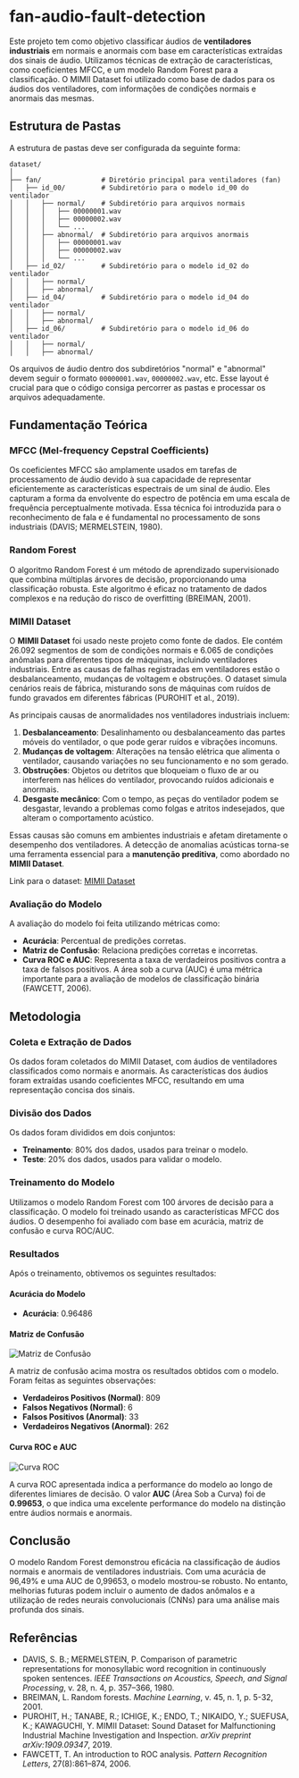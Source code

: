 # fan-audio-fault-detection

Este projeto tem como objetivo classificar áudios de **ventiladores industriais** em normais e anormais com base em características extraídas dos sinais de áudio. Utilizamos técnicas de extração de características, como coeficientes MFCC, e um modelo Random Forest para a classificação. O MIMII Dataset foi utilizado como base de dados para os áudios dos ventiladores, com informações de condições normais e anormais das mesmas.

## Estrutura de Pastas

A estrutura de pastas deve ser configurada da seguinte forma:

```
dataset/
│
├── fan/               # Diretório principal para ventiladores (fan)
│   ├── id_00/         # Subdiretório para o modelo id_00 do ventilador
│   │   ├── normal/    # Subdiretório para arquivos normais
│   │   │   ├── 00000001.wav
│   │   │   ├── 00000002.wav
│   │   │   └── ...
│   │   ├── abnormal/  # Subdiretório para arquivos anormais
│   │   │   ├── 00000001.wav
│   │   │   ├── 00000002.wav
│   │   │   └── ...
│   ├── id_02/         # Subdiretório para o modelo id_02 do ventilador
│   │   ├── normal/    
│   │   ├── abnormal/  
│   ├── id_04/         # Subdiretório para o modelo id_04 do ventilador
│   │   ├── normal/    
│   │   ├── abnormal/  
│   ├── id_06/         # Subdiretório para o modelo id_06 do ventilador
│   │   ├── normal/    
│   │   ├── abnormal/  
```
Os arquivos de áudio dentro dos subdiretórios "normal" e "abnormal" devem seguir o formato `00000001.wav`, `00000002.wav`, etc. Esse layout é crucial para que o código consiga percorrer as pastas e processar os arquivos adequadamente.

## Fundamentação Teórica

### MFCC (Mel-frequency Cepstral Coefficients)

Os coeficientes MFCC são amplamente usados em tarefas de processamento de áudio devido à sua capacidade de representar eficientemente as características espectrais de um sinal de áudio. Eles capturam a forma da envolvente do espectro de potência em uma escala de frequência perceptualmente motivada. Essa técnica foi introduzida para o reconhecimento de fala e é fundamental no processamento de sons industriais (DAVIS; MERMELSTEIN, 1980).

### Random Forest

O algoritmo Random Forest é um método de aprendizado supervisionado que combina múltiplas árvores de decisão, proporcionando uma classificação robusta. Este algoritmo é eficaz no tratamento de dados complexos e na redução do risco de overfitting (BREIMAN, 2001).

### MIMII Dataset

O **MIMII Dataset** foi usado neste projeto como fonte de dados. Ele contém 26.092 segmentos de som de condições normais e 6.065 de condições anômalas para diferentes tipos de máquinas, incluindo ventiladores industriais. Entre as causas de falhas registradas em ventiladores estão o desbalanceamento, mudanças de voltagem e obstruções. O dataset simula cenários reais de fábrica, misturando sons de máquinas com ruídos de fundo gravados em diferentes fábricas (PUROHIT et al., 2019).

As principais causas de anormalidades nos ventiladores industriais incluem:

1. **Desbalanceamento**: Desalinhamento ou desbalanceamento das partes móveis do ventilador, o que pode gerar ruídos e vibrações incomuns.
2. **Mudanças de voltagem**: Alterações na tensão elétrica que alimenta o ventilador, causando variações no seu funcionamento e no som gerado.
3. **Obstruções**: Objetos ou detritos que bloqueiam o fluxo de ar ou interferem nas hélices do ventilador, provocando ruídos adicionais e anormais.
4. **Desgaste mecânico**: Com o tempo, as peças do ventilador podem se desgastar, levando a problemas como folgas e atritos indesejados, que alteram o comportamento acústico.

Essas causas são comuns em ambientes industriais e afetam diretamente o desempenho dos ventiladores. A detecção de anomalias acústicas torna-se uma ferramenta essencial para a **manutenção preditiva**, como abordado no **MIMII Dataset**.


Link para o dataset: [MIMII Dataset](https://zenodo.org/record/3384388)

### Avaliação do Modelo

A avaliação do modelo foi feita utilizando métricas como:
- **Acurácia**: Percentual de predições corretas.
- **Matriz de Confusão**: Relaciona predições corretas e incorretas.
- **Curva ROC e AUC**: Representa a taxa de verdadeiros positivos contra a taxa de falsos positivos. A área sob a curva (AUC) é uma métrica importante para a avaliação de modelos de classificação binária (FAWCETT, 2006).

## Metodologia

### Coleta e Extração de Dados

Os dados foram coletados do MIMII Dataset, com áudios de ventiladores classificados como normais e anormais. As características dos áudios foram extraídas usando coeficientes MFCC, resultando em uma representação concisa dos sinais.

### Divisão dos Dados

Os dados foram divididos em dois conjuntos:
- **Treinamento**: 80% dos dados, usados para treinar o modelo.
- **Teste**: 20% dos dados, usados para validar o modelo.

### Treinamento do Modelo

Utilizamos o modelo Random Forest com 100 árvores de decisão para a classificação. O modelo foi treinado usando as características MFCC dos áudios. O desempenho foi avaliado com base em acurácia, matriz de confusão e curva ROC/AUC.

### Resultados

Após o treinamento, obtivemos os seguintes resultados:

#### Acurácia do Modelo

- **Acurácia**: 0.96486

#### Matriz de Confusão

![Matriz de Confusão](confusion_matrix.png)

A matriz de confusão acima mostra os resultados obtidos com o modelo. Foram feitas as seguintes observações:
- **Verdadeiros Positivos (Normal)**: 809
- **Falsos Negativos (Normal)**: 6
- **Falsos Positivos (Anormal)**: 33
- **Verdadeiros Negativos (Anormal)**: 262

#### Curva ROC e AUC

![Curva ROC](roc_curve.png)

A curva ROC apresentada indica a performance do modelo ao longo de diferentes limiares de decisão. O valor **AUC** (Área Sob a Curva) foi de **0.99653**, o que indica uma excelente performance do modelo na distinção entre áudios normais e anormais.

## Conclusão

O modelo Random Forest demonstrou eficácia na classificação de áudios normais e anormais de ventiladores industriais. Com uma acurácia de 96,49% e uma AUC de 0,99653, o modelo mostrou-se robusto. No entanto, melhorias futuras podem incluir o aumento de dados anômalos e a utilização de redes neurais convolucionais (CNNs) para uma análise mais profunda dos sinais.

## Referências

- DAVIS, S. B.; MERMELSTEIN, P. Comparison of parametric representations for monosyllabic word recognition in continuously spoken sentences. *IEEE Transactions on Acoustics, Speech, and Signal Processing*, v. 28, n. 4, p. 357–366, 1980.
- BREIMAN, L. Random forests. *Machine Learning*, v. 45, n. 1, p. 5-32, 2001.
- PUROHIT, H.; TANABE, R.; ICHIGE, K.; ENDO, T.; NIKAIDO, Y.; SUEFUSA, K.; KAWAGUCHI, Y. MIMII Dataset: Sound Dataset for Malfunctioning Industrial Machine Investigation and Inspection. *arXiv preprint arXiv:1909.09347*, 2019.
- FAWCETT, T. An introduction to ROC analysis. *Pattern Recognition Letters*, 27(8):861–874, 2006.
